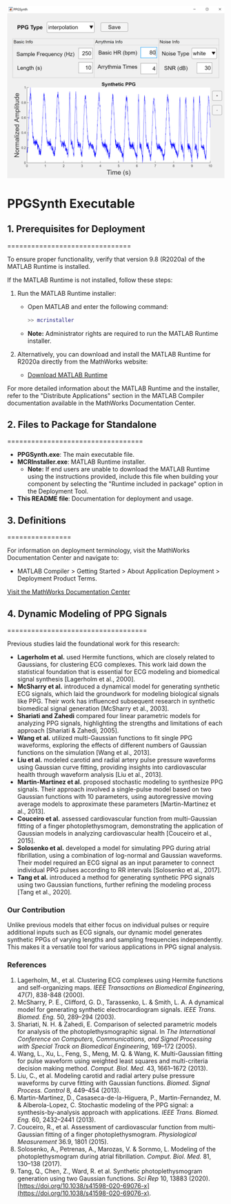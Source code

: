 ![Screenshot](PPGSynth.png)

# PPGSynth Executable

## 1. Prerequisites for Deployment
===============================

To ensure proper functionality, verify that version 9.8 (R2020a) of the MATLAB Runtime is installed. 

If the MATLAB Runtime is not installed, follow these steps:

1. Run the MATLAB Runtime installer:
   - Open MATLAB and enter the following command:
     ```matlab
     >> mcrinstaller
     ```
   - **Note:** Administrator rights are required to run the MATLAB Runtime installer.

2. Alternatively, you can download and install the MATLAB Runtime for R2020a directly from the MathWorks website:
   - [Download MATLAB Runtime](https://www.mathworks.com/products/compiler/mcr/index.html)

For more detailed information about the MATLAB Runtime and the installer, refer to the "Distribute Applications" section in the MATLAB Compiler documentation available in the MathWorks Documentation Center.

## 2. Files to Package for Standalone
==================================

- **PPGSynth.exe**: The main executable file.
- **MCRInstaller.exe**: MATLAB Runtime installer.
  - **Note:** If end users are unable to download the MATLAB Runtime using the instructions provided, include this file when building your component by selecting the "Runtime included in package" option in the Deployment Tool.
- **This README file**: Documentation for deployment and usage.

## 3. Definitions
================

For information on deployment terminology, visit the MathWorks Documentation Center and navigate to:
- MATLAB Compiler > Getting Started > About Application Deployment > Deployment Product Terms.

[Visit the MathWorks Documentation Center](https://www.mathworks.com/help)

## 4. Dynamic Modeling of PPG Signals
===================================

Previous studies laid the foundational work for this research:

- **Lagerholm et al.** used Hermite functions, which are closely related to Gaussians, for clustering ECG complexes. This work laid down the statistical foundation that is essential for ECG modeling and biomedical signal synthesis [Lagerholm et al., 2000].
- **McSharry et al.** introduced a dynamical model for generating synthetic ECG signals, which laid the groundwork for modeling biological signals like PPG. Their work has influenced subsequent research in synthetic biomedical signal generation [McSharry et al., 2003].
- **Shariati and Zahedi** compared four linear parametric models for analyzing PPG signals, highlighting the strengths and limitations of each approach [Shariati & Zahedi, 2005].
- **Wang et al.** utilized multi-Gaussian functions to fit single PPG waveforms, exploring the effects of different numbers of Gaussian functions on the simulation [Wang et al., 2013].
- **Liu et al.** modeled carotid and radial artery pulse pressure waveforms using Gaussian curve fitting, providing insights into cardiovascular health through waveform analysis [Liu et al., 2013].
- **Martin-Martinez et al.** proposed stochastic modeling to synthesize PPG signals. Their approach involved a single-pulse model based on two Gaussian functions with 10 parameters, using autoregressive moving average models to approximate these parameters [Martin-Martinez et al., 2013].
- **Couceiro et al.** assessed cardiovascular function from multi-Gaussian fitting of a finger photoplethysmogram, demonstrating the application of Gaussian models in analyzing cardiovascular health [Couceiro et al., 2015].
- **Solosenko et al.** developed a model for simulating PPG during atrial fibrillation, using a combination of log-normal and Gaussian waveforms. Their model required an ECG signal as an input parameter to connect individual PPG pulses according to RR intervals [Solosenko et al., 2017].
- **Tang et al.** introduced a method for generating synthetic PPG signals using two Gaussian functions, further refining the modeling process [Tang et al., 2020].

### Our Contribution
Unlike previous models that either focus on individual pulses or require additional inputs such as ECG signals, our dynamic model generates synthetic PPGs of varying lengths and sampling frequencies independently. This makes it a versatile tool for various applications in PPG signal analysis.

### References
1. Lagerholm, M., et al. Clustering ECG complexes using Hermite functions and self-organizing maps. *IEEE Transactions on Biomedical Engineering*, 47(7), 838-848 (2000).
2. McSharry, P. E., Clifford, G. D., Tarassenko, L. & Smith, L. A. A dynamical model for generating synthetic electrocardiogram signals. *IEEE Trans. Biomed. Eng.* 50, 289–294 (2003).
3. Shariati, N. H. & Zahedi, E. Comparison of selected parametric models for analysis of the photoplethysmographic signal. In *The International Conference on Computers, Communications, and Signal Processing with Special Track on Biomedical Engineering*, 169–172 (2005).
4. Wang, L., Xu, L., Feng, S., Meng, M. Q. & Wang, K. Multi-Gaussian fitting for pulse waveform using weighted least squares and multi-criteria decision making method. *Comput. Biol. Med.* 43, 1661–1672 (2013).
5. Liu, C., et al. Modeling carotid and radial artery pulse pressure waveforms by curve fitting with Gaussian functions. *Biomed. Signal Process. Control* 8, 449–454 (2013).
6. Martin-Martinez, D., Casaseca-de-la-Higuera, P., Martin-Fernandez, M. & Alberola-Lopez, C. Stochastic modeling of the PPG signal: a synthesis-by-analysis approach with applications. *IEEE Trans. Biomed. Eng.* 60, 2432–2441 (2013).
7. Couceiro, R., et al. Assessment of cardiovascular function from multi-Gaussian fitting of a finger photoplethysmogram. *Physiological Measurement* 36.9, 1801 (2015).
8. Solosenko, A., Petrenas, A., Marozas, V. & Sornmo, L. Modeling of the photoplethysmogram during atrial fibrillation. *Comput. Biol. Med.* 81, 130–138 (2017).
9. Tang, Q., Chen, Z., Ward, R. et al. Synthetic photoplethysmogram generation using two Gaussian functions. *Sci Rep* 10, 13883 (2020). [https://doi.org/10.1038/s41598-020-69076-x](https://doi.org/10.1038/s41598-020-69076-x).


